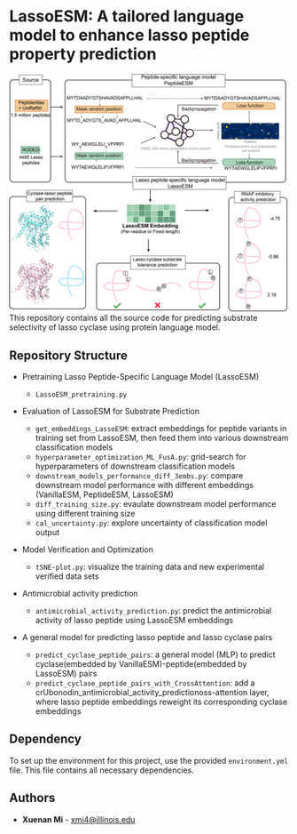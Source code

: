 # LassoESM: A tailored language model to enhance lasso peptide property prediction

![LassoESM](image_workflow.png)
This repository contains all the source code for predicting substrate selectivity of lasso cyclase using protein language model.

## Repository Structure
- Pretraining Lasso Peptide-Specific Language Model (LassoESM)
  - `LassoESM_pretraining.py`
    
- Evaluation of LassoESM for Substrate Prediction
  - `get_embeddings_LassoESM`: extract embeddings for peptide variants in training set from LassoESM, then feed them into various downstream classification models
  - `hyperparameter_optimization_ML_FusA.py`: grid-search for hyperparameters of downstream classification models
  - `downstream_models_performance_diff_3embs.py`: compare downstream model performance with different embeddings (VanillaESM, PeptideESM, LassoESM)
  - `diff_training_size.py`: evaulate downstream model performance using different training size
  - `cal_uncertainty.py`: explore uncertainty of classification model output
    
- Model Verification and Optimization
  - `tSNE-plot.py`: visualize the training data and new experimental verified data sets

- Antimicrobial activity prediction
  - `antimicrobial_activity_prediction.py`: predict the antimicrobial activity of lasso peptide using LassoESM embeddings

- A general model for predicting lasso peptide and lasso cyclase pairs
  - `predict_cyclase_peptide_pairs`: a general model (MLP) to predict cyclase(embedded by VanillaESM)-peptide(embedded by LassoESM) pairs
  - `predict_cyclase_peptide_pairs_with_CrossAttention`: add a crUbonodin_antimicrobial_activity_predictionoss-attention layer, where lasso peptide embeddings reweight its corresponding cyclase embeddings

## Dependency
To set up the environment for this project, use the provided `environment.yml` file. This file contains all necessary dependencies.

## Authors

- **Xuenan Mi** - [xmi4@illinois.edu](mailto:xmi4@illinois.edu)



